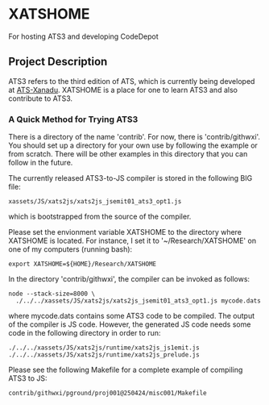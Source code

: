 # XATSHOME
For hosting ATS3 and developing CodeDepot

## Project Description

ATS3 refers to the third edition of ATS, which is currently
being developed at [ATS-Xanadu](https://github.com/githwxi/ATS-Xanadu).
XATSHOME is a place for one to learn ATS3 and also contribute to ATS3.

### A Quick Method for Trying ATS3

There is a directory of the name 'contrib'. For now, there is
'contrib/githwxi'. You should set up a directory for your own use by
following the example or from scratch. There will be other examples
in this directory that you can follow in the future.

The currently released ATS3-to-JS compiler is stored in the following
BIG file:

```
xassets/JS/xats2js/xats2js_jsemit01_ats3_opt1.js
```

which is bootstrapped from the source of the compiler.

Please set the envionment variable XATSHOME to the directory where
XATSHOME is located. For instance, I set it to '~/Research/XATSHOME'
on one of my computers (running bash):

```
export XATSHOME=${HOME}/Research/XATSHOME
```

In the directory 'contrib/githwxi', the compiler can be invoked
as follows:

```
node --stack-size=8000 \
  ./../../xassets/JS/xats2js/xats2js_jsemit01_ats3_opt1.js mycode.dats
```

where mycode.dats contains some ATS3 code to be compiled. The output
of the compiler is JS code. However, the generated JS code needs some
code in the following directory in order to run:

```
./../../xassets/JS/xats2js/runtime/xats2js_js1emit.js
./../../xassets/JS/xats2js/runtime/xats2js_prelude.js
```

Please see the following Makefile for a complete example of compiling
ATS3 to JS:

```
contrib/githwxi/pground/proj001@250424/misc001/Makefile
```
